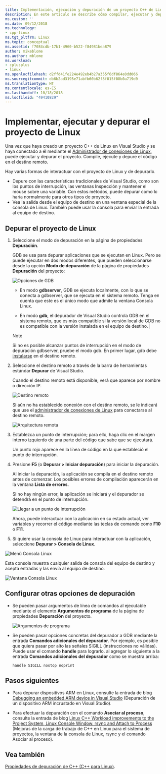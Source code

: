 ```yaml
---
title: Implementación, ejecución y depuración de un proyecto C++ de Linux en Visual Studio | Microsoft Docs
description: En este artículo se describe cómo compilar, ejecutar y depurar código en el destino remoto desde un proyecto C++ de Linux en Visual Studio.
ms.custom: ''
ms.date: 09/12/2018
ms.technology:
- cpp-linux
ms.tgt_pltfrm: Linux
ms.topic: conceptual
ms.assetid: f7084cdb-17b1-4960-b522-f84981bea879
author: mikeblome
ms.author: mblome
ms.workload:
- cplusplus
- linux
ms.openlocfilehash: d2ffd41fe224e492eb4b27a355f6df864e0dd066
ms.sourcegitcommit: db6b2ad3195e71abfb60b62f3f015f08b0a719d0
ms.translationtype: HT
ms.contentlocale: es-ES
ms.lasthandoff: 10/18/2018
ms.locfileid: "49410829"
---
```

# <a name="deploy-run-and-debug-your-linux-project"></a>Implementar, ejecutar y depurar el proyecto de Linux

Una vez que haya creado un proyecto C++ de Linux en Visual Studio y se haya conectado a él mediante el [Administrador de conexiones de Linux](../linux/connect-to-your-remote-linux-computer.md), puede ejecutar y depurar el proyecto. Compile, ejecute y depure el código en el destino remoto.

Hay varias formas de interactuar con el proyecto de Linux y de depurarlo.

* Depure con las características tradicionales de Visual Studio, como son los puntos de interrupción, las ventanas Inspección y mantener el mouse sobre una variable. Con estos métodos, puede depurar como lo haría normalmente para otros tipos de proyecto.
* Vea la salida desde el equipo de destino en una ventana especial de la consola de Linux. También puede usar la consola para enviar la entrada al equipo de destino.

## <a name="debug-your-linux-project"></a>Depurar el proyecto de Linux

1. Seleccione el modo de depuración en la página de propiedades **Depuración**.

    GDB se usa para depurar aplicaciones que se ejecutan en Linux.  Pero se puede ejecutar en dos modos diferentes, que pueden seleccionarse desde la opción **Modo de depuración** de la página de propiedades **Depuración** del proyecto:

    ![Opciones de GDB](media/settings_debugger.png)

    - En modo **gdbserver**, GDB se ejecuta localmente, con lo que se conecta a gdbserver, que se ejecuta en el sistema remoto.  Tenga en cuenta que este es el único modo que admite la ventana Consola Linux.

    - En modo **gdb**, el depurador de Visual Studio controla GDB en el sistema remoto, que es más compatible si la versión local de GDB no es compatible con la versión instalada en el equipo de destino. |

    > [!NOTE] 
    > Si no es posible alcanzar puntos de interrupción en el modo de depuración gdbserver, pruebe el modo gdb. En primer lugar, gdb debe [instalarse](../linux/download-install-and-setup-the-linux-development-workload.md) en el destino remoto.

2. Seleccione el destino remoto a través de la barra de herramientas estándar **Depurar** de Visual Studio.

    Cuando el destino remoto está disponible, verá que aparece por nombre o dirección IP.

    ![Destino remoto](media/remote_target.png)

    Si aún no ha establecido conexión con el destino remoto, se le indicará que use el [administrador de conexiones de Linux](../linux/connect-to-your-remote-linux-computer.md) para conectarse al destino remoto.

    ![Arquitectura remota](media/architecture.png)

3. Establezca un punto de interrupción; para ello, haga clic en el margen interno izquierdo de una parte del código que sabe que se ejecutará.

    Un punto rojo aparece en la línea de código en la que estableció el punto de interrupción.

4. Presione **F5** (o **Depurar > Iniciar depuración**) para iniciar la depuración.

    Al iniciar la depuración, la aplicación se compila en el destino remoto antes de comenzar. Los posibles errores de compilación aparecerán en la ventana **Lista de errores**.

    Si no hay ningún error, la aplicación se iniciará y el depurador se detendrá en el punto de interrupción.

    ![Llegar a un punto de interrupción](media/hit_breakpoint.png)  

    Ahora, puede interactuar con la aplicación en su estado actual, ver variables y recorrer el código mediante las teclas de comando como **F10** o **F11**.

4. Si quiere usar la consola de Linux para interactuar con la aplicación, seleccione **Depurar > Consola de Linux**.

  ![Menú Consola Linux](media/consolemenu.png)

  Esta consola muestra cualquier salida de consola del equipo de destino y acepta entradas y las envía al equipo de destino.

  ![Ventana Consola Linux](media/consolewindow.png)

## <a name="configure-other-debugging-options"></a>Configurar otras opciones de depuración

* Se pueden pasar argumentos de línea de comandos al ejecutable mediante el elemento **Argumentos de programa** de la página de propiedades **Depuración** del proyecto.
  
  ![Argumentos de programa](media/settings_programarguments.png)

* Se pueden pasar opciones concretas del depurador a GDB mediante la entrada **Comandos adicionales del depurador**.  Por ejemplo, es posible que quiera pasar por alto las señales SIGILL (instrucciones no válidas).  Puede usar el comando **handle** para lograrlo.  al agregar lo siguiente a la entrada **Comandos adicionales del depurador** como se muestra arriba:

  ```handle SIGILL nostop noprint```

## <a name="next-steps"></a>Pasos siguientes

* Para depurar dispositivos ARM en Linux, consulte la entrada de blog [Debugging an embedded ARM device in Visual Studio](https://blogs.msdn.microsoft.com/vcblog/2018/01/10/debugging-an-embedded-arm-device-in-visual-studio/) (Depuración de un dispositivo ARM incrustado en Visual Studio).

* Para efectuar la depuración con el comando **Asociar al proceso**, consulte la entrada de blog [Linux C++ Workload improvements to the Project System, Linux Console Window, rsync and Attach to Process](https://blogs.msdn.microsoft.com/vcblog/2018/03/13/linux-c-workload-improvements-to-the-project-system-linux-console-window-rsync-and-attach-to-process/) (Mejoras de la carga de trabajo de C++ en Linux para el sistema de proyectos, la ventana de la consola de Linux, rsync y el comando Asociar al proceso).

## <a name="see-also"></a>Vea también
[Propiedades de depuración de C++ (C++ para Linux)](../linux/prop-pages/debugging-linux.md).
